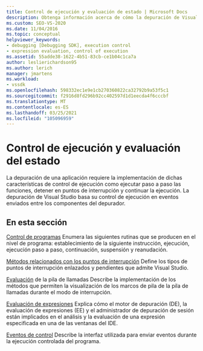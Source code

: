 ```yaml
---
title: Control de ejecución y evaluación de estado | Microsoft Docs
description: Obtenga información acerca de cómo la depuración de Visual Studio basa su control de ejecución en eventos enviados entre componentes del depurador.
ms.custom: SEO-VS-2020
ms.date: 11/04/2016
ms.topic: conceptual
helpviewer_keywords:
- debugging [Debugging SDK], execution control
- expression evaluation, control of execution
ms.assetid: 55adde38-1622-4b51-83cb-ce1b04c1ca7a
author: leslierichardson95
ms.author: lerich
manager: jmartens
ms.workload:
- vssdk
ms.openlocfilehash: 598332ec1e9e1cb270360822ca32792b9a53f5c1
ms.sourcegitcommit: f2916d8fd296b92cc402597d1d1eecda4f6cccbf
ms.translationtype: MT
ms.contentlocale: es-ES
ms.lasthandoff: 03/25/2021
ms.locfileid: "105096959"
---
```

# <a name="execution-control-and-state-evaluation"></a>Control de ejecución y evaluación del estado
La depuración de una aplicación requiere la implementación de dichas características de control de ejecución como ejecutar paso a paso las funciones, detener en puntos de interrupción y continuar la ejecución. La depuración de Visual Studio basa su control de ejecución en eventos enviados entre los componentes del depurador.

## <a name="in-this-section"></a>En esta sección
 [Control de programas](../../extensibility/debugger/program-control.md) Enumera las siguientes rutinas que se producen en el nivel de programa: establecimiento de la siguiente instrucción, ejecución, ejecución paso a paso, continuación, suspensión y reanudación.

 [Métodos relacionados con los puntos de interrupción](../../extensibility/debugger/breakpoint-related-methods.md) Define los tipos de puntos de interrupción enlazados y pendientes que admite Visual Studio.

 [Evaluación](../../extensibility/debugger/call-stack-evaluation.md) de la pila de llamadas Describe la implementación de los métodos que permiten la visualización de los marcos de pila de la pila de llamadas durante el modo de interrupción.

 [Evaluación de expresiones](../../extensibility/debugger/expression-evaluation-visual-studio-debugging-sdk.md) Explica cómo el motor de depuración (DE), la evaluación de expresiones (EE) y el administrador de depuración de sesión están implicados en el análisis y la evaluación de una expresión especificada en una de las ventanas del IDE.

 [Eventos de control](../../extensibility/debugger/control-events.md) Describe la interfaz utilizada para enviar eventos durante la ejecución controlada del programa.
